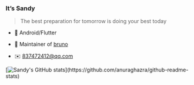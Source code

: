 ### It’s Sandy

<blockquote>The best preparation for tomorrow is doing your best today</blockquote>

- 🌱  Android/Flutter

- 👯 Maintainer of [bruno](https://github.com/LianjiaTech/bruno) 

- :envelope: 837472412@qq.com

[![Sandy's GitHub stats](https://github-readme-stats.vercel.app/api?username=zhoujuanjuan&hide=prs,)](https://github.com/anuraghazra/github-readme-stats)






<!--
**zhoujuanjuan/zhoujuanjuan** is a ✨ _special_ ✨ repository because its `README.md` (this file) appears on your GitHub profile.

Here are some ideas to get you started:

- 🔭 I’m currently working on ...
- 🌱 I’m currently learning ...
- 👯 I’m looking to collaborate on ...
- 🤔 I’m looking for help with ...
- 💬 Ask me about ...
- 📫 How to reach me: ...
- 😄 Pronouns: ...
- ⚡ Fun fact: ...
-->
